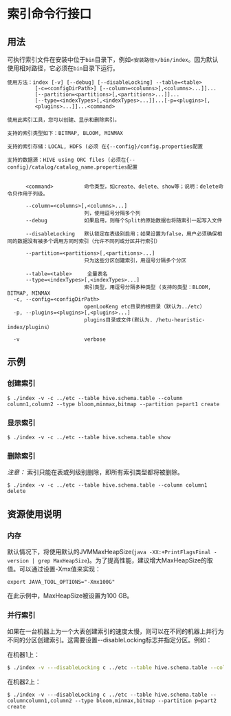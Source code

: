 
# 索引命令行接口

##  用法

可执行索引文件在安装中位于`bin`目录下，例如`<安装路径>/bin/index`。因为默认使用相对路径，它必须在`bin`目录下运行。

```
使用方法：index [-v] [--debug] [--disableLocking] --table=<table>
         [-c=<configDirPath>] [--column=<columns>[,<columns>...]]...
         [--partition=<partitions>[,<partitions>...]]...
         [--type=<indexTypes>[,<indexTypes>...]]...[-p=<plugins>[,
         <plugins>...]]...<command>

使用此索引工具，您可以创建、显示和删除索引。

支持的索引类型如下：BITMAP, BLOOM, MINMAX

支持的索引存储：LOCAL, HDFS (必须 在{--config}/config.properties配置

支持的数据源：HIVE using ORC files (必须在{--config}/catalog/catalog_name.properties配置


      <command>          命令类型，如create、delete、show等；说明：delete命令只作用于列级。
                           
      --column=<columns>[,<columns>...]
                         列，使用逗号分隔多个列
      --debug            如果启用，则每个Split的原始数据也将随索引一起写入文件
                           
      --disableLocking   默认锁定在表级别启用；如果设置为false，用户必须确保相同的数据没有被多个调用方同时索引（允许不同列或分区并行索引）
    
      --partition=<partitions>[,<partitions>...]
                         只为这些分区创建索引，用逗号分隔多个分区
                           
      --table=<table>     全量表名
      --type=<indexTypes>[,<indexTypes>...]
                         索引类型，用逗号分隔多种类型 (支持的类型：BLOOM, BITMAP, MINMAX
  -c, --config=<configDirPath>
                         openLooKeng etc目录的根目录（默认为../etc）
  -p, --plugins=<plugins>[,<plugins>...]
                         plugins目录或文件(默认为. /hetu-heuristic-index/plugins）
                           
  -v                     verbose
```

## 示例

### 创建索引

``` shell
$ ./index -v -c ../etc --table hive.schema.table --column column1,column2 --type bloom,minmax,bitmap --partition p=part1 create
```

### 显示索引

``` shell
$ ./index -v -c ../etc --table hive.schema.table show
```

### 删除索引

*注意：* 索引只能在表或列级别删除，即所有索引类型都将被删除。

``` shell
$ ./index -v -c ../etc --table hive.schema.table --column column1 delete
```

## 资源使用说明

### 内存

默认情况下，将使用默认的JVMMaxHeapSize(`java -XX:+PrintFlagsFinal -version | grep MaxHeapSize`)。为了提高性能，建议增大MaxHeapSize的取值。可以通过设置-Xmx值来实现：


``` shell
export JAVA_TOOL_OPTIONS="-Xmx100G"
```

在此示例中，MaxHeapSize被设置为100 GB。

### 并行索引

如果在一台机器上为一个大表创建索引的速度太慢，则可以在不同的机器上并行为不同的分区创建索引。这需要设置--disableLocking标志并指定分区。例如：

在机器1上：

``` bash
$ ./index -v ---disableLocking c ../etc --table hive.schema.table --columncolumn1,column2 --type bloom,minmax,bitmap --partition p=part1 create
```

在机器2上：

``` shell
$ ./index -v ---disableLocking c ../etc --table hive.schema.table --columncolumn1,column2 --type bloom,minmax,bitmap --partition p=part2 create
```
